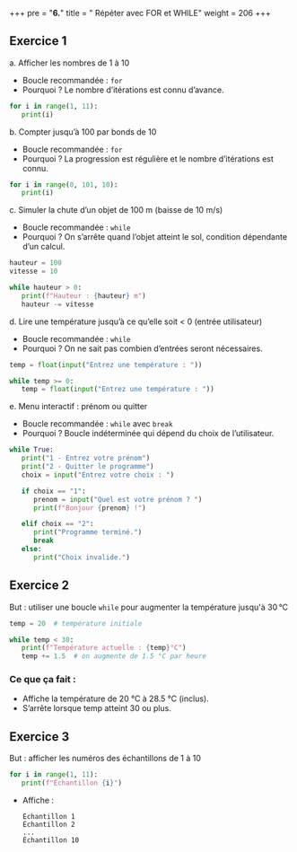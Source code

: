 +++
pre = "<b>6.</b>"
title = " Répéter avec FOR et WHILE"
weight = 206
+++


## Exercice 1

a. Afficher les nombres de 1 à 10

* Boucle recommandée : `for`
* Pourquoi ? Le nombre d’itérations est connu d’avance.

```python
for i in range(1, 11):
   print(i)
```

b. Compter jusqu’à 100 par bonds de 10

* Boucle recommandée : `for`
* Pourquoi ? La progression est régulière et le nombre d’itérations est connu.

```python
for i in range(0, 101, 10):
   print(i)
```

c. Simuler la chute d’un objet de 100 m (baisse de 10 m/s)

* Boucle recommandée : `while`
* Pourquoi ? On s’arrête quand l’objet atteint le sol, condition dépendante d’un calcul.

```python
hauteur = 100
vitesse = 10

while hauteur > 0:
   print(f"Hauteur : {hauteur} m")
   hauteur -= vitesse
```

d. Lire une température jusqu’à ce qu’elle soit < 0 (entrée utilisateur)

* Boucle recommandée : `while`
* Pourquoi ? On ne sait pas combien d’entrées seront nécessaires.

```python
temp = float(input("Entrez une température : "))

while temp >= 0:
   temp = float(input("Entrez une température : "))
```

e. Menu interactif : prénom ou quitter

* Boucle recommandée : `while` avec `break`
* Pourquoi ? Boucle indéterminée qui dépend du choix de l’utilisateur.

```python
while True:
   print("1 - Entrez votre prénom")
   print("2 - Quitter le programme")
   choix = input("Entrez votre choix : ")

   if choix == "1":
      prenom = input("Quel est votre prénom ? ")
      print(f"Bonjour {prenom} !")

   elif choix == "2":
      print("Programme terminé.")
      break
   else:
      print("Choix invalide.")
```


## Exercice 2

But : utiliser une boucle `while` pour augmenter la température jusqu'à 30 °C

```python
temp = 20  # température initiale

while temp < 30:
   print(f"Température actuelle : {temp}°C")
   temp += 1.5  # on augmente de 1.5 °C par heure
```

### Ce que ça fait :

* Affiche la température de 20 °C à 28.5 °C (inclus).
* S’arrête lorsque temp atteint 30 ou plus.


## Exercice 3

But : afficher les numéros des échantillons de 1 à 10

```python
for i in range(1, 11):
   print(f"Échantillon {i}")
```

* Affiche :
   ```
   Échantillon 1
   Échantillon 2
   ...
   Échantillon 10
   ```





